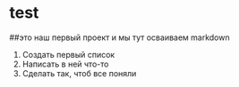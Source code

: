 # test
##это наш первый проект и мы тут осваиваем markdown
1. Создать первый список
2. Написать в ней что-то
3. Сделать так, чтоб все поняли
